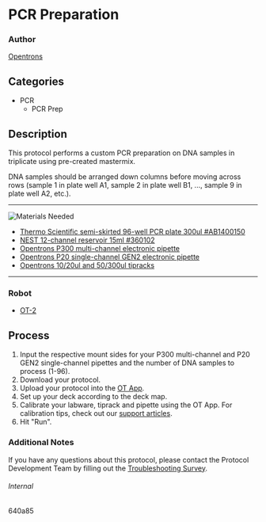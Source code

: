 # PCR Preparation

### Author
[Opentrons](https://opentrons.com/)



## Categories
* PCR
	* PCR Prep

## Description
This protocol performs a custom PCR preparation on DNA samples in triplicate using pre-created mastermix.

DNA samples should be arranged down columns before moving across rows (sample 1 in plate well A1, sample 2 in plate well B1, ..., sample 9 in plate well A2, etc.).

---
![Materials Needed](https://s3.amazonaws.com/opentrons-protocol-library-website/custom-README-images/001-General+Headings/materials.png)

* [Thermo Scientific semi-skirted 96-well PCR plate 300ul #AB1400150](https://www.fishersci.com/shop/products/thermo-scientific-96-well-semi-skirted-plates-flat-deck-11/ab1400150?searchHijack=true&searchTerm=AB1400150&searchType=RAPID&matchedCatNo=AB1400150)
* [NEST 12-channel reservoir 15ml #360102](https://labware.opentrons.com/nest_12_reservoir_15ml?category=reservoir)
* [Opentrons P300 multi-channel electronic pipette](https://shop.opentrons.com/collections/ot-2-pipettes/products/8-channel-electronic-pipette?variant=5984202489885)
* [Opentrons P20 single-channel GEN2 electronic pipette](https://shop.opentrons.com/collections/ot-2-pipettes/products/single-channel-electronic-pipette)
* [Opentrons 10/20ul and 50/300ul tipracks](https://shop.opentrons.com/collections/opentrons-tips)

---

### Robot
* [OT-2](https://opentrons.com/ot-2)

## Process
1. Input the respective mount sides for your P300 multi-channel and P20 GEN2 single-channel pipettes and the number of DNA samples to process (1-96).
2. Download your protocol.
3. Upload your protocol into the [OT App](https://opentrons.com/ot-app).
4. Set up your deck according to the deck map.
5. Calibrate your labware, tiprack and pipette using the OT App. For calibration tips, check out our [support articles](https://support.opentrons.com/en/collections/1559720-guide-for-getting-started-with-the-ot-2).
6. Hit "Run".

### Additional Notes
If you have any questions about this protocol, please contact the Protocol Development Team by filling out the [Troubleshooting Survey](https://protocol-troubleshooting.paperform.co/).

###### Internal
640a85
